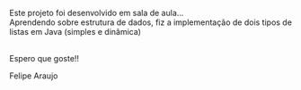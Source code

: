 Este projeto foi desenvolvido em sala de aula... <br>
Aprendendo sobre estrutura de dados, fiz a implementação de dois tipos de listas em Java (simples e dinâmica)
<br><br>

Espero que goste!!

Felipe Araujo
